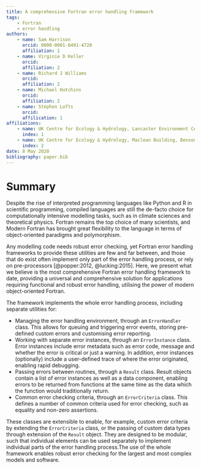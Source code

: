 ```yaml
---
title: A comprehensive Fortran error handling framework
tags:
    - Fortran
    - error handling
authors:
    - name: Sam Harrison
      orcid: 0000-0001-8491-4720 
      affiliation: 1
    - name: Virginie D Keller
      orcid:
      affiliation: 2
    - name: Richard J Williams
      orcid: 
      affiliation: 2
    - name: Michael Hutchins
      orcid:
      affiliation: 2
    - name: Stephen Lofts
      orcid:
      affilication: 1
affiliations:
    - name: UK Centre for Ecology & Hydrology, Lancaster Environment Centre, Library Avenue, Bailrigg, Lancaster, LA1 4AP, UK
      index: 1
    - name: UK Centre for Ecology & Hydrology, Maclean Building, Benson Lane, Crowmarsh Gifford, Wallingford, OX10 8BB, UK
      index: 2
date: 8 May 2020
bibliography: paper.bib
---
```


# Summary

Despite the rise of interpreted programming languages like Python and R in scientific programming, compiled languages are still the de-facto choice for computationally intensive modelling tasks, such as in climate sciences and theoretical physics. Fortran remains the top choice of many scientists, and Modern Fortran has brought great flexibility to the language in terms of object-oriented paradigms and polymorphism.

Any modelling code needs robust error checking, yet Fortran error handling frameworks to provide these utilities are few and far between, and those that do exist often implement only part of the error handling process, or rely on pre-processors [@popper:2012, @lucking:2015]. Here, we present what we believe is the most comprehensive Fortran error handling framework to date, providing a universal and comprehensive solution for applications requiring functional and robust error handling, utilising the power of modern object-oriented Fortran.

The framework implements the whole error handling process, including separate utilities for:
- Managing the error handling environment, through an `ErrorHandler` class. This allows for queuing and triggering error events, storing pre-defined custom errors and customising error reporting.
- Working with separate error instances, through an `ErrorInstance` class. Error instances include error metadata such as error code, message and whether the error is critical or just a warning. In addition, error instances (optionally) include a user-defined trace of where the error originated, enabling rapid debugging.
- Passing errors between routines, through a `Result` class. Result objects contain a list of error instances as well as a data component, enabling errors to be returned from functions at the same time as the data which the function would traditionally return.
- Common error checking criteria, through an `ErrorCriteria` class. This defines a number of common criteria used for error checking, such as equality and non-zero assertions.

These classes are extensible to enable, for example, custom error criteria by extending the `ErrorCriteria` class, or the passing of custom data types through extension of the `Result` object. They are designed to be modular, such that individual elements can be used separately to implement individual parts of the error handling process.The use of the whole framework enables robust error checking for the largest and most complex models and software.
